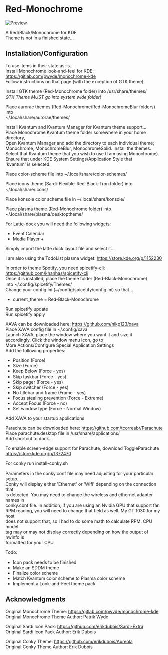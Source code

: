 # Red-Monochrome

![Preview](https://github.com/klandrith/Red-Monochrome/blob/main/preview.png?raw=true)

A Red/Black/Monochrome for KDE  
Theme is not in a finished state...  


## Installation/Configuration

To use items in their state as-is...  
Install Monochrome look-and-feel for KDE: https://gitlab.com/pwyde/monochrome-kde  
Follow instructions on that page (with the exception of GTK theme).  


Install GTK theme (Red-Monochrome folder) into /usr/share/themes/  
*GTK Theme MUST go into system wide folder!*  


Place aurorae themes (Red-Monochrome/Red-MonochromeBlur folders) into  
~/.local/share/aurorae/themes/  


Install Kvantum and Kvantum Manager for Kvantum theme support...  
Place Monochrome Kvantum theme folder somewhere in your home directory,  
Open Kvantum Manager and add the directory to each individual theme;  
Monochrome, MonochromeBlur, MonochromeSolid. Install the themes.  
Select that Kvantum theme that you wish to use (I am using Monochrome).  
Ensure that under KDE System Settings/Application Style that  
'kvantum' is selected.  


Place color-scheme file into ~/.local/share/color-schemes/  


Place icons theme (Sardi-Flexible-Red-Black-Tron folder) into  
~/.local/share/icons/  


Place konsole color scheme file in ~/.local/share/konsole/  


Place plasma theme (Red-Monochrome folder) into  
~/.local/share/plasma/desktoptheme/  


For Latte-dock you will need the following widgets:  
  * Event Calendar  
  * Media Player +  

Simply import the latte dock layout file and select it...  


I am also using the TodoList plasma widget: https://store.kde.org/p/1152230  


In order to theme Spotify, you need spicetify-cli: https://github.com/khanhas/spicetify-cli  
Once it is installed, place the theme folder (Red-Black-Monochrome)  
into ~/.config/spicetify/Themes/  
Change your config.ini (~/config/spicetify/config.ini) so that...  
  * current_theme           = Red-Black-Monochrome  

Run spicetify update  
Run spicetify apply  


XAVA can be downloaded here: https://github.com/nikp123/xava  
Place XAVA config file in ~/.config/xava  
Launch XAVA, place the window where you want it and size it  
accordingly. Click the window menu icon, go to  
More Actions/Configure Special Application Settings  
Add the following properties:  
  * Position (Force)  
  * Size (Force)  
  * Keep Below (Force - yes)  
  * Skip taskbar (Force - yes)  
  * Skip pager (Force - yes)  
  * Skip switcher (Force - yes)  
  * No titlebar and frame (Frame - yes)  
  * Focus stealing prevention (Force - Extreme)  
  * Accept Focus (Force - no)  
  * Set window type (Force - Normal Window)  

Add XAVA to your startup applications  


Parachute can be downloaded here: https://github.com/tcorreabr/Parachute  
Place parachute.desktop file in /usr/share/applications/  
Add shortcut to dock...  

To enable screen-edge support for Parachute, download ToggleParachute  
https://store.kde.org/p/1372470  


For conky run install-conky.sh  

Parameters in the conky.conf file may need adjusting for your particular setup...  
Conky will display either 'Ethernet' or 'Wifi' depending on the connection that  
is detected. You may need to change the wireless and ethernet adapter names in  
conky.conf file. In addition, if you are using an Nvidia GPU that support fan  
RPM reading, you will need to change that field as well. My GT 1030 for my host  
does not support that, so I had to do some math to calculate RPM. CPU model  
tag may or may not display correctly depending on how the output of hwinfo is   
formatted for your CPU.  


Todo:  
  * Icon pack needs to be finished  
  * Make an SDDM theme    
  * Finalize color scheme  
  * Match Kvantum color scheme to Plasma color scheme  
  * Implement a Look-and-Feel theme pack  



## Acknowledgments

Original Monochrome Theme: https://gitlab.com/pwyde/monochrome-kde  
Original Monochrome Theme Author: Patrik Wyde  


Original Sardi Icon Pack: https://github.com/erikdubois/Sardi-Extra  
Original Sardi Icon Pack Author: Erik Dubois  


Original Conky Theme: https://github.com/erikdubois/Aureola  
Original Conky Theme Author: Erik Dubois  
